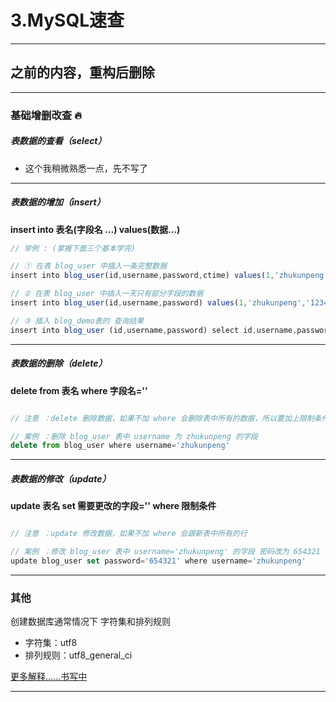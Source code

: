 # 3.MySQL速查

---

## 之前的内容，重构后删除

---

### 基础增删改查 🔥

##### 表数据的查看（select）

- 这个我稍微熟悉一点，先不写了

---

##### 表数据的增加（insert）

**insert into 表名(字段名 ...) values(数据...)**

```javascript
// 举例 : (掌握下面三个基本学完)

// ① 在表 blog_user 中插入一条完整数据
insert into blog_user(id,username,password,ctime) values(1,'zhukunpeng','123456','2018-11-23');

// ② 在表 blog_user 中插入一天只有部分字段的数据
insert into blog_user(id,username,password) values(1,'zhukunpeng','123456');

// ③ 插入 blog_demo表的 查询结果
insert into blog_user (id,username,password) select id,username,password from blog_demo
```

---

##### 表数据的删除（delete）

**delete from 表名 where 字段名=''**

```javascript

// 注意 ：delete 删除数据，如果不加 where 会删除表中所有的数据，所以要加上限制条件 where

// 案例 ：删除 blog_user 表中 username 为 zhukunpeng 的字段
delete from blog_user where username='zhukunpeng'

```

---

##### 表数据的修改（update）

**update 表名 set 需要更改的字段='' where 限制条件**

```javascript

// 注意 ：update 修改数据，如果不加 where 会跟新表中所有的行

// 案例 ：修改 blog_user 表中 username='zhukunpeng' 的字段 密码改为 654321
update blog_user set password='654321' where username='zhukunpeng'

```

---

### 其他

创建数据库通常情况下 字符集和排列规则
  - 字符集：utf8 
  - 排列规则：utf8_general_ci

[更多解释......书写中]()

---